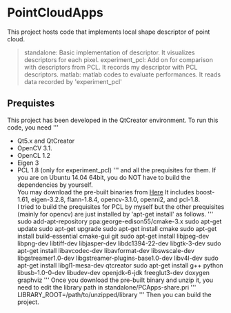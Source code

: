# PointCloudApps
This project hosts code that implements local shape descriptor of point cloud.  
>standalone: Basic implementation of descriptor. It visualizes descriptors for each pixel.
>experiment_pcl: Add on for comparison with descriptors from PCL. It records my descriptor with PCL descriptors.
>matlab: matlab codes to evaluate performances. It reads data recorded by 'experiment_pcl'

## Prequistes
This project has been developed in the QtCreator environment. To run this code, you need
'''
- Qt5.x and QtCreator
- OpenCV 3.1.
- OpenCL 1.2
- Eigen 3
- PCL 1.8 (only for experiment_pcl)
'''
and all the prequisites for them. If you are on Ubuntu 14.04 64bit, you do NOT have to build the dependencies by yourself.  
You may download the pre-built binaries from [Here](https://drive.google.com/open?id=0B3n44jck6ZLuaUhDSkh1V1pUUjg) It includes boost-1.61, eigen-3.2.8, flann-1.8.4, opencv-3.1.0, openni2, and pcl-1.8.  
I tried to build the prequisites for PCL by myself but the other prequisites (mainly for opencv) are just installed by 'apt-get install' as follows.
'''
sudo add-apt-repository ppa:george-edison55/cmake-3.x
sudo apt-get update
sudo apt-get upgrade
sudo apt-get install cmake
sudo apt-get install build-essential cmake-gui git
sudo apt-get install libjpeg-dev libpng-dev libtiff-dev libjasper-dev libdc1394-22-dev libgtk-3-dev
sudo apt-get install libavcodec-dev libavformat-dev libswscale-dev libgstreamer1.0-dev libgstreamer-plugins-base1.0-dev libv4l-dev
sudo apt-get install libgl1-mesa-dev qtcreator
sudo apt-get install g++ python libusb-1.0-0-dev libudev-dev openjdk-6-jdk freeglut3-dev doxygen graphviz
'''
Once you download the pre-built binary and unzip it, you need to edit the library path in standalone/PCApps-share.pri
'''
LIBRARY_ROOT=/path/to/unzipped/library
'''
Then you can build the project.

